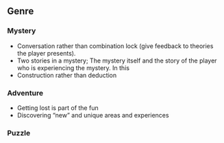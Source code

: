## Genre 

### Mystery

- Conversation rather than combination lock (give feedback to theories the player presents).
- Two stories in a mystery; The mystery itself and the story of the player who is experiencing the mystery. In this 
- Construction rather than deduction

### Adventure

- Getting lost is part of the fun
- Discovering “new” and unique areas and experiences

### Puzzle